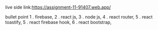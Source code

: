 live side link:https://assignment-11-91407.web.app/

bullet point
1 . firebase,
2 . react js,
3 . node js,
4 . react router,
5 . react toastify,
5 . react firebase hook,
6 . react bootstrap, 
